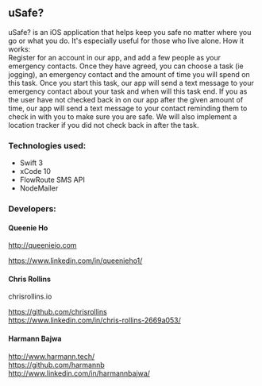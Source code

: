 ##  uSafe?  
uSafe? is an iOS application that helps keep you safe no matter where you go or what you do. It's especially useful for those who live alone. How it works:  
Register for an account in our app, and add a few people as your emergency contacts. Once they have agreed, you can choose a task (ie jogging), an emergency contact and the amount of time you will spend on this task. Once you start this task, our app will send a text message to your emergency contact about your task and when will this task end. If you as the user have not checked back in on our app after the given amount of time, our app will send a text message to your contact reminding them to check in with you to make sure you are safe. We will also implement a location tracker if you did not check back in after the task.

###  Technologies used:  

* Swift 3  
* xCode 10  
*  FlowRoute SMS API
* NodeMailer

###  Developers:  
####  Queenie Ho  

 http://queenieio.com  

https://www.linkedin.com/in/queenieho1/

####  Chris Rollins   
chrisrollins.io  

https://github.com/chrisrollins  
https://www.linkedin.com/in/chris-rollins-2669a053/

####  Harmann Bajwa  

http://www.harmann.tech/  
https://github.com/harmannb  
http://www.linkedin.com/in/harmannbajwa/
